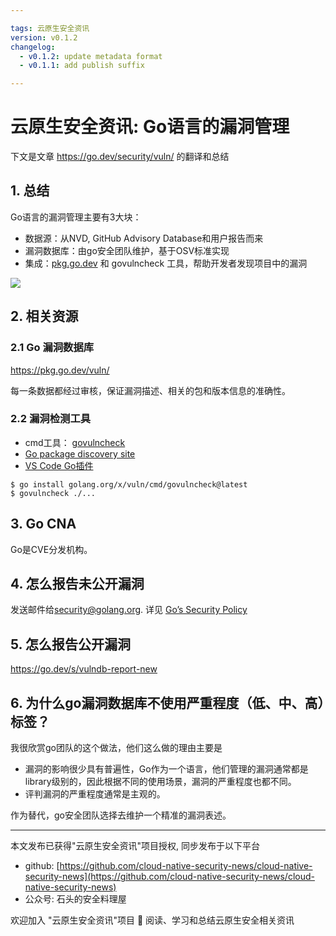 ```yaml
---

tags: 云原生安全资讯
version: v0.1.2
changelog:
  - v0.1.2: update metadata format
  - v0.1.1: add publish suffix

---
```


# 云原生安全资讯: Go语言的漏洞管理

下文是文章 https://go.dev/security/vuln/ 的翻译和总结

## 1. 总结

Go语言的漏洞管理主要有3大块：

* 数据源：从NVD, GitHub Advisory Database和用户报告而来
* 漏洞数据库：由go安全团队维护，基于OSV标准实现
* 集成：[pkg.go.dev](https://pkg.go.dev/) 和 govulncheck 工具，帮助开发者发现项目中的漏洞

![](https://go.dev/security/vuln/architecture.png)

## 2. 相关资源
### 2.1 Go 漏洞数据库

https://pkg.go.dev/vuln/

每一条数据都经过审核，保证漏洞描述、相关的包和版本信息的准确性。

### 2.2 漏洞检测工具
* cmd工具： [govulncheck](https://pkg.go.dev/golang.org/x/vuln/cmd/govulncheck)
* [Go package discovery site](https://pkg.go.dev/)
* [VS Code Go插件](https://github.com/golang/vscode-go/blob/master/docs/commands.md#go-run-vulncheck-experimental)

```
$ go install golang.org/x/vuln/cmd/govulncheck@latest
$ govulncheck ./...
```

## 3. Go CNA

Go是CVE分发机构。

## 4. 怎么报告未公开漏洞

发送邮件给[security@golang.org](mailto:security@golang.org). 详见 [Go’s Security Policy](https://go.dev/security/policy) 

## 5. 怎么报告公开漏洞

https://go.dev/s/vulndb-report-new

## 6. 为什么go漏洞数据库不使用严重程度（低、中、高）标签？

我很欣赏go团队的这个做法，他们这么做的理由主要是
* 漏洞的影响很少具有普遍性，Go作为一个语言，他们管理的漏洞通常都是library级别的，因此根据不同的使用场景，漏洞的严重程度也都不同。
* 评判漏洞的严重程度通常是主观的。

作为替代，go安全团队选择去维护一个精准的漏洞表述。

----

本文发布已获得"云原生安全资讯"项目授权, 同步发布于以下平台

* github: [https://github.com/cloud-native-security-news/cloud-native-security-news](https://github.com/cloud-native-security-news/cloud-native-security-news)
* 公众号: 石头的安全料理屋

欢迎加入 "云原生安全资讯"项目 👏 阅读、学习和总结云原生安全相关资讯
